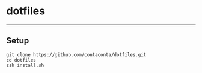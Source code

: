 # dotfiles
---

## Setup
```
git clone https://github.com/contaconta/dotfiles.git  
cd dotfiles    
zsh install.sh  
```
